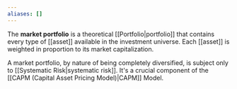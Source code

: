 ```yaml
---
aliases: []
---
```

The **market portfolio** is a theoretical [[Portfolio|portfolio]] that contains every type of [[asset]] available in the investment universe. Each [[asset]] is weighted in proportion to its market capitalization.

A market portfolio, by nature of being completely diversified, is subject only to [[Systematic Risk|systematic risk]]. It's a crucial component of the [[CAPM (Capital Asset Pricing Model)|CAPM]] Model.